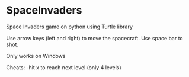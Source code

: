 # SpaceInvaders
Space Invaders game on python using Turtle library

Use arrow keys (left and right) to move the spacecraft.
Use space bar to shot.

Only works on Windows

Cheats:
-hit x to reach next level (only 4 levels)